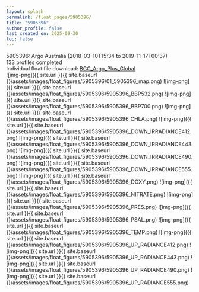 ```yaml
---
layout: splash
permalink: /float_pages/5905396/
title: "5905396"
author_profile: false
last_created_on: 2025-09-30
toc: false
---
```

 
5905396: Argo Australia (2018-03-10T15:34 to 2019-11-17T00:37)\
133 profiles completed\
Individual float file download: [BGC_Argo_Plus_Global](https://ftp.soest.hawaii.edu/bgc_argo_plus/Individual_Floats/outliers_removed/5905396_Sprof_processed.nc)\
![img-png]({{ site.url }}{{ site.baseurl }}/assets/images/float_figures/5905396/01_5905396_map.png)
![img-png]({{ site.url }}{{ site.baseurl }}/assets/images/float_figures/5905396/5905396_BBP532.png)
![img-png]({{ site.url }}{{ site.baseurl }}/assets/images/float_figures/5905396/5905396_BBP700.png)
![img-png]({{ site.url }}{{ site.baseurl }}/assets/images/float_figures/5905396/5905396_CHLA.png)
![img-png]({{ site.url }}{{ site.baseurl }}/assets/images/float_figures/5905396/5905396_DOWN_IRRADIANCE412.png)
![img-png]({{ site.url }}{{ site.baseurl }}/assets/images/float_figures/5905396/5905396_DOWN_IRRADIANCE443.png)
![img-png]({{ site.url }}{{ site.baseurl }}/assets/images/float_figures/5905396/5905396_DOWN_IRRADIANCE490.png)
![img-png]({{ site.url }}{{ site.baseurl }}/assets/images/float_figures/5905396/5905396_DOWN_IRRADIANCE555.png)
![img-png]({{ site.url }}{{ site.baseurl }}/assets/images/float_figures/5905396/5905396_DOXY.png)
![img-png]({{ site.url }}{{ site.baseurl }}/assets/images/float_figures/5905396/5905396_NITRATE.png)
![img-png]({{ site.url }}{{ site.baseurl }}/assets/images/float_figures/5905396/5905396_PRES.png)
![img-png]({{ site.url }}{{ site.baseurl }}/assets/images/float_figures/5905396/5905396_PSAL.png)
![img-png]({{ site.url }}{{ site.baseurl }}/assets/images/float_figures/5905396/5905396_TEMP.png)
![img-png]({{ site.url }}{{ site.baseurl }}/assets/images/float_figures/5905396/5905396_UP_RADIANCE412.png)
![img-png]({{ site.url }}{{ site.baseurl }}/assets/images/float_figures/5905396/5905396_UP_RADIANCE443.png)
![img-png]({{ site.url }}{{ site.baseurl }}/assets/images/float_figures/5905396/5905396_UP_RADIANCE490.png)
![img-png]({{ site.url }}{{ site.baseurl }}/assets/images/float_figures/5905396/5905396_UP_RADIANCE555.png)
